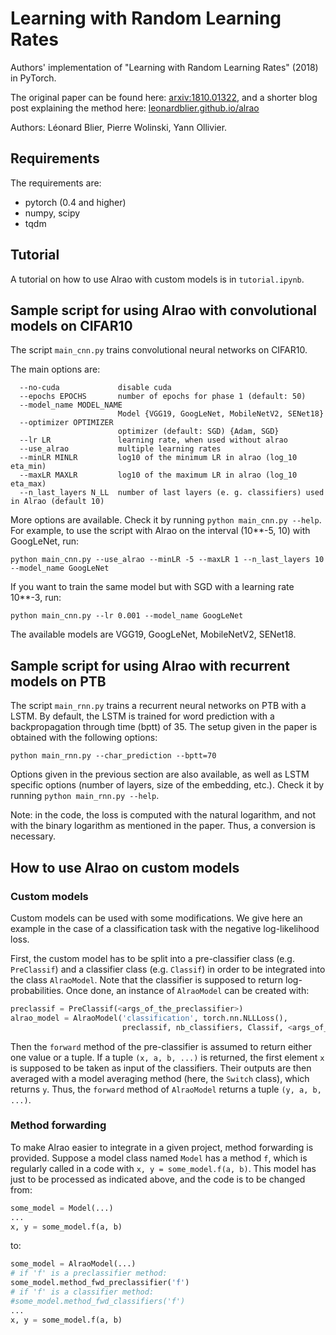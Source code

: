 # Learning with Random Learning Rates

Authors' implementation of "Learning with Random Learning Rates" (2018) in PyTorch.

The original paper can be found here: [arxiv:1810.01322](https://arxiv.org/abs/1810.01322), and a shorter blog post explaining the method here: [leonardblier.github.io/alrao](https://leonardblier.github.io/alrao/)

Authors: Léonard Blier, Pierre Wolinski, Yann Ollivier.

## Requirements
The requirements are:
* pytorch (0.4 and higher)
* numpy, scipy
* tqdm

## Tutorial

A tutorial on how to use Alrao with custom models is in `tutorial.ipynb`.

## Sample script for using Alrao with convolutional models on CIFAR10

The script `main_cnn.py` trains convolutional neural networks on CIFAR10.

The main options are:
```
  --no-cuda             disable cuda
  --epochs EPOCHS       number of epochs for phase 1 (default: 50)
  --model_name MODEL_NAME
                        Model {VGG19, GoogLeNet, MobileNetV2, SENet18}
  --optimizer OPTIMIZER
                        optimizer (default: SGD) {Adam, SGD}
  --lr LR               learning rate, when used without alrao
  --use_alrao           multiple learning rates
  --minLR MINLR         log10 of the minimum LR in alrao (log_10 eta_min)
  --maxLR MAXLR         log10 of the maximum LR in alrao (log_10 eta_max)
  --n_last_layers N_LL  number of last layers (e. g. classifiers) used in Alrao (default 10)
```
More options are available. Check it by running `python main_cnn.py --help`.
For example, to use the script with Alrao on the interval (10**-5, 10) with GoogLeNet, run:
```
python main_cnn.py --use_alrao --minLR -5 --maxLR 1 --n_last_layers 10 --model_name GoogLeNet
```

If you want to train the same model but with SGD with a learning rate 10**-3, run:
```
python main_cnn.py --lr 0.001 --model_name GoogLeNet
```

The available models are VGG19, GoogLeNet, MobileNetV2, SENet18.

## Sample script for using Alrao with recurrent models on PTB

The script `main_rnn.py` trains a recurrent neural networks on PTB with a LSTM. By default, the LSTM is trained for word prediction with a backpropagation through time (bptt) of 35. The setup given in the paper is obtained with the following options:
```
python main_rnn.py --char_prediction --bptt=70
```

Options given in the previous section are also available, as well as LSTM specific options (number of layers, size of the embedding, etc.). Check it by running `python main_rnn.py --help`.

Note: in the code, the loss is computed with the natural logarithm, and not with the binary logarithm as mentioned in the paper. Thus, a conversion is necessary.

## How to use Alrao on custom models


### Custom models

Custom models can be used with some modifications. We give here an example in the case of a classification task with the negative log-likelihood loss.

First, the custom model has to be split into a pre-classifier class (e.g. `PreClassif`) and a classifier class (e.g. `Classif`) in order to be integrated into the class `AlraoModel`. Note that the classifier is supposed to return log-probabilities. Once done, an instance of `AlraoModel` can be created with:
```python
preclassif = PreClassif(<args_of_the_preclassifier>)
alrao_model = AlraoModel('classification', torch.nn.NLLLoss(), 
                         preclassif, nb_classifiers, Classif, <args_of_the_classifiers>)
```

Then the `forward` method of the pre-classifier is assumed to return either one value or a tuple. If a tuple `(x, a, b, ...)` is returned, the first element `x` is supposed to be taken as input of the classifiers. Their outputs are then averaged with a model averaging method (here, the `Switch` class), which returns `y`. Thus, the `forward` method of `AlraoModel` returns a tuple `(y, a, b, ...)`.

### Method forwarding

To make Alrao easier to integrate in a given project, method forwarding is provided. Suppose a model class named `Model` has a method `f`, which is regularly called in a code with `x, y = some_model.f(a, b)`. This model has just to be processed as indicated above, and the code is to be changed from:
```python
some_model = Model(...)
...
x, y = some_model.f(a, b)
```
to:
```python
some_model = AlraoModel(...)
# if 'f' is a preclassifier method:
some_model.method_fwd_preclassifier('f')
# if 'f' is a classifier method:
#some_model.method_fwd_classifiers('f')
...
x, y = some_model.f(a, b)
```
